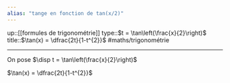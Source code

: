 ```yaml
---
alias: "tange en fonction de tan(x/2)"
---
```

up::[[formules de trigonométrie]]
type::$t = \tan\left(\frac{x}{2}\right)$
title::$\tan(x) = \dfrac{2t}{1-t^{2}}$
#maths/trigonométrie

----

On pose $\disp t = \tan\left(\frac{x}{2}\right)$

$\tan(x) = \dfrac{2t}{1-t^{2}}$


